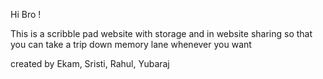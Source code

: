 Hi Bro !

This is a scribble pad website with storage and in website sharing so that you can take a trip down memory lane whenever you want

created by Ekam, Sristi, Rahul, Yubaraj
